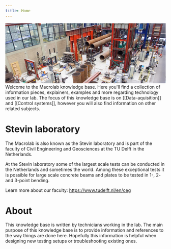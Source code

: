 ```yaml
---
title: Home
---
```

![](macrolab.jpg)
Welcome to the Macrolab knowledge base. Here you'll find a collection of information pieces, explainers, examples and more regarding technology used in our lab. The focus of this knowledge base is on [[Data-aquisition]] and [[Control systems]], however you will also find information on other related subjects.

# Stevin laboratory
The Macrolab is also known as the Stevin laboratory and is part of the faculty of Civil Engineering and Geosciences at the TU Delft in the Netherlands.

At the Stevin laboratory some of the largest scale tests can be conducted in the Netherlands and sometimes the world. Among these exceptional tests it is possible for large scale concrete beams and plates to be tested in 1-, 2- and 3-point bending.

Learn more about our faculty: https://www.tudelft.nl/en/ceg

# About
This knowledge base is written by technicians working in the lab. The main purpose of this knowledge base is to provide information and references to the way things are done here. Hopefully this information is helpful when designing new testing setups or troubleshooting existing ones.